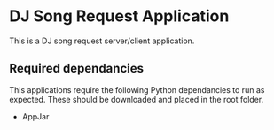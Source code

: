 # DJ Song Request Application
This is a DJ song request server/client application.
## Required dependancies
This applications require the following Python dependancies to run as expected. These should be downloaded and placed in the root folder.
- AppJar